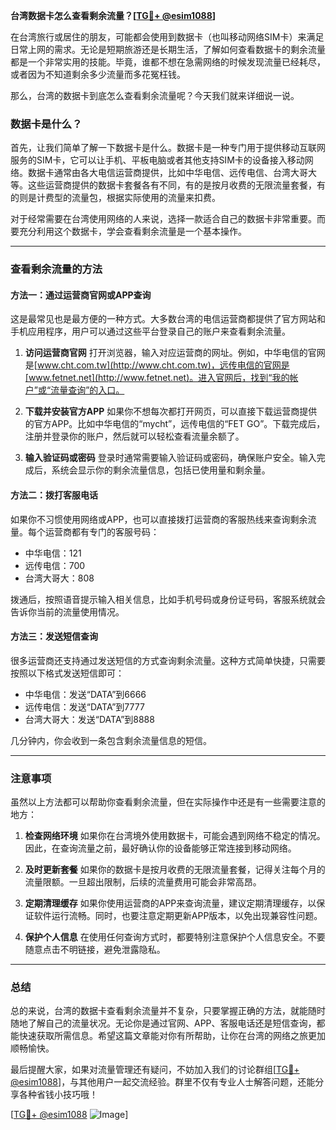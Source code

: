 **台湾数据卡怎么查看剩余流量？[[TG💪+ @esim1088](https://t.me/s/esim1088)]**

在台湾旅行或居住的朋友，可能都会使用到数据卡（也叫移动网络SIM卡）来满足日常上网的需求。无论是短期旅游还是长期生活，了解如何查看数据卡的剩余流量都是一个非常实用的技能。毕竟，谁都不想在急需网络的时候发现流量已经耗尽，或者因为不知道剩余多少流量而多花冤枉钱。

那么，台湾的数据卡到底怎么查看剩余流量呢？今天我们就来详细说一说。

### 数据卡是什么？

首先，让我们简单了解一下数据卡是什么。数据卡是一种专门用于提供移动互联网服务的SIM卡，它可以让手机、平板电脑或者其他支持SIM卡的设备接入移动网络。数据卡通常由各大电信运营商提供，比如中华电信、远传电信、台湾大哥大等。这些运营商提供的数据卡套餐各有不同，有的是按月收费的无限流量套餐，有的则是计费型的流量包，根据实际使用的流量来扣费。

对于经常需要在台湾使用网络的人来说，选择一款适合自己的数据卡非常重要。而要充分利用这个数据卡，学会查看剩余流量是一个基本操作。

---

### 查看剩余流量的方法

#### 方法一：通过运营商官网或APP查询

这是最常见也是最方便的一种方式。大多数台湾的电信运营商都提供了官方网站和手机应用程序，用户可以通过这些平台登录自己的账户来查看剩余流量。

1. **访问运营商官网**
   打开浏览器，输入对应运营商的网址。例如，中华电信的官网是[www.cht.com.tw](http://www.cht.com.tw)，远传电信的官网是[www.fetnet.net](http://www.fetnet.net)。进入官网后，找到“我的帐户”或“流量查询”的入口。

2. **下载并安装官方APP**
   如果你不想每次都打开网页，可以直接下载运营商提供的官方APP。比如中华电信的“mycht”，远传电信的“FET GO”。下载完成后，注册并登录你的账户，然后就可以轻松查看流量余额了。

3. **输入验证码或密码**
   登录时通常需要输入验证码或密码，确保账户安全。输入完成后，系统会显示你的剩余流量信息，包括已使用量和剩余量。

#### 方法二：拨打客服电话

如果你不习惯使用网络或APP，也可以直接拨打运营商的客服热线来查询剩余流量。每个运营商都有专门的客服号码：

- 中华电信：121
- 远传电信：700
- 台湾大哥大：808

拨通后，按照语音提示输入相关信息，比如手机号码或身份证号码，客服系统就会告诉你当前的流量使用情况。

#### 方法三：发送短信查询

很多运营商还支持通过发送短信的方式查询剩余流量。这种方式简单快捷，只需要按照以下格式发送短信即可：

- 中华电信：发送“DATA”到6666
- 远传电信：发送“DATA”到7777
- 台湾大哥大：发送“DATA”到8888

几分钟内，你会收到一条包含剩余流量信息的短信。

---

### 注意事项

虽然以上方法都可以帮助你查看剩余流量，但在实际操作中还是有一些需要注意的地方：

1. **检查网络环境**
   如果你在台湾境外使用数据卡，可能会遇到网络不稳定的情况。因此，在查询流量之前，最好确认你的设备能够正常连接到移动网络。

2. **及时更新套餐**
   如果你的数据卡是按月收费的无限流量套餐，记得关注每个月的流量限额。一旦超出限制，后续的流量费用可能会非常高昂。

3. **定期清理缓存**
   如果你使用运营商的APP来查询流量，建议定期清理缓存，以保证软件运行流畅。同时，也要注意定期更新APP版本，以免出现兼容性问题。

4. **保护个人信息**
   在使用任何查询方式时，都要特别注意保护个人信息安全。不要随意点击不明链接，避免泄露隐私。

---

### 总结

总的来说，台湾的数据卡查看剩余流量并不复杂，只要掌握正确的方法，就能随时随地了解自己的流量状况。无论你是通过官网、APP、客服电话还是短信查询，都能快速获取所需信息。希望这篇文章能对你有所帮助，让你在台湾的网络之旅更加顺畅愉快。

最后提醒大家，如果对流量管理还有疑问，不妨加入我们的讨论群组[[TG💪+ @esim1088](https://t.me/s/esim1088)]，与其他用户一起交流经验。群里不仅有专业人士解答问题，还能分享各种省钱小技巧哦！

[[TG💪+ @esim1088](https://t.me/s/esim1088) ![Image](https://i.postimg.cc/4NQfJmqS/Snipaste-2025-05-13-00-14-12.png)]
